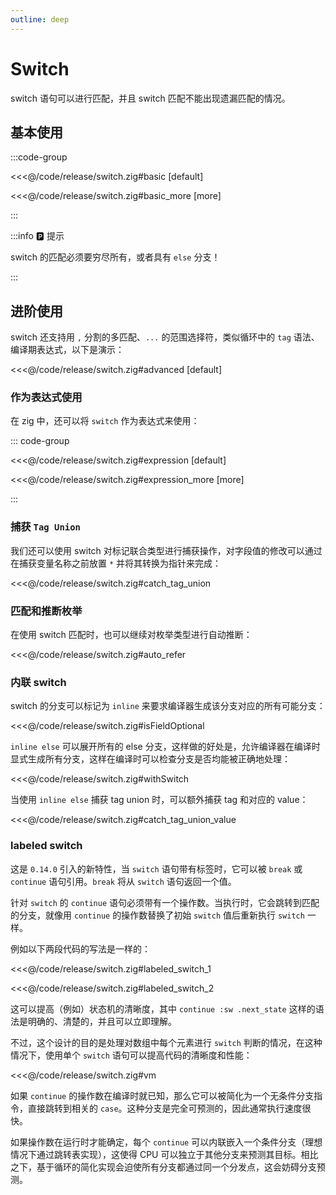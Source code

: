 ```yaml
---
outline: deep
---
```


# Switch

switch 语句可以进行匹配，并且 switch 匹配不能出现遗漏匹配的情况。

## 基本使用

:::code-group

<<<@/code/release/switch.zig#basic [default]

<<<@/code/release/switch.zig#basic_more [more]

:::

:::info 🅿️ 提示

switch 的匹配必须要穷尽所有，或者具有 `else` 分支！

:::

## 进阶使用

switch 还支持用 `,` 分割的多匹配、`...` 的范围选择符，类似循环中的 `tag` 语法、编译期表达式，以下是演示：

<<<@/code/release/switch.zig#advanced [default]

### 作为表达式使用

在 zig 中，还可以将 `switch` 作为表达式来使用：

::: code-group

<<<@/code/release/switch.zig#expression [default]

<<<@/code/release/switch.zig#expression_more [more]

:::

### 捕获 `Tag Union`

我们还可以使用 switch 对标记联合类型进行捕获操作，对字段值的修改可以通过在捕获变量名称之前放置 `*` 并将其转换为指针来完成：

<<<@/code/release/switch.zig#catch_tag_union

### 匹配和推断枚举

在使用 switch 匹配时，也可以继续对枚举类型进行自动推断：

<<<@/code/release/switch.zig#auto_refer

### 内联 switch

switch 的分支可以标记为 `inline` 来要求编译器生成该分支对应的所有可能分支：

<<<@/code/release/switch.zig#isFieldOptional

`inline else` 可以展开所有的 else 分支，这样做的好处是，允许编译器在编译时显式生成所有分支，这样在编译时可以检查分支是否均能被正确地处理：

<<<@/code/release/switch.zig#withSwitch

当使用 `inline else` 捕获 tag union 时，可以额外捕获 tag 和对应的 value：

<<<@/code/release/switch.zig#catch_tag_union_value

### labeled switch

这是 `0.14.0` 引入的新特性，当 `switch` 语句带有标签时，它可以被 `break` 或 `continue` 语句引用。`break` 将从 `switch` 语句返回一个值。

针对 `switch` 的 `continue` 语句必须带有一个操作数。当执行时，它会跳转到匹配的分支，就像用 `continue` 的操作数替换了初始 `switch` 值后重新执行 `switch` 一样。

例如以下两段代码的写法是一样的：

<<<@/code/release/switch.zig#labeled_switch_1

<<<@/code/release/switch.zig#labeled_switch_2

这可以提高（例如）状态机的清晰度，其中 `continue :sw .next_state` 这样的语法是明确的、清楚的，并且可以立即理解。

不过，这个设计的目的是处理对数组中每个元素进行 `switch` 判断的情况，在这种情况下，使用单个 `switch` 语句可以提高代码的清晰度和性能：

<<<@/code/release/switch.zig#vm

如果 `continue` 的操作数在编译时就已知，那么它可以被简化为一个无条件分支指令，直接跳转到相关的 `case`。这种分支是完全可预测的，因此通常执行速度很快。

如果操作数在运行时才能确定，每个 `continue` 可以内联嵌入一个条件分支（理想情况下通过跳转表实现），这使得 CPU 可以独立于其他分支来预测其目标。相比之下，基于循环的简化实现会迫使所有分支都通过同一个分发点，这会妨碍分支预测。
